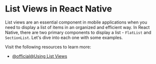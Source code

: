 # List Views in React Native

List views are an essential component in mobile applications when you need to display a list of items in an organized and efficient way. In React Native, there are two primary components to display a list - `FlatList` and `SectionList`. Let's dive into each one with some examples.

Visit the following resources to learn more:

- [@official@Using List Views](https://reactnative.dev/docs/using-a-listview)

